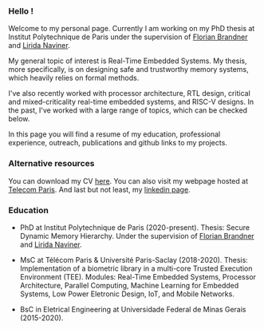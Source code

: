 ### Hello !

Welcome to my personal page. Currently I am working on my PhD thesis at Institut Polytechnique de Paris under the supervision of [Florian Brandner](https://perso.telecom-paristech.fr/brandner/) and [Lirida Naviner](https://www.telecom-paris.fr/lirida-naviner?l=en). 

My general topic of interest is Real-Time Embedded Systems. My thesis, more specifically, is on designing safe and trustworthy memory systems, which heavily relies on formal methods. 

I've also recently worked with processor architecture, RTL design, critical and mixed-criticality real-time embedded systems, and RISC-V designs. In the past, I've worked with a large range of topics, which can be checked below.

In this page you will find a resume of my education, professional experience, outreach, publications and github links to my projects.

### Alternative resources

You can download my CV [here](https://drive.google.com/file/d/1uRnzSN_5rPppWjUGXMycrUgN4HLiG98U/view?usp=sharing). You can also visit my webpage hosted at [Telecom Paris](https://perso.telecom-paristech.fr/flisboa/). And last but not least, my [linkedin page](https://www.linkedin.com/in/felipe-lisboa/).

### Education

- PhD at Institut Polytechnique de Paris (2020-present). Thesis: Secure Dynamic Memory Hierarchy. Under the supervision of [Florian Brandner](https://perso.telecom-paristech.fr/brandner/) and [Lirida Naviner](https://www.telecom-paris.fr/lirida-naviner?l=en).

- MsC at Télécom Paris & Université Paris-Saclay (2018-2020). Thesis: Implementation of a biometric library in a multi-core Trusted Execution Environment (TEE). Modules: Real-Time Embedded Systems, Processor Architecture, Parallel Computing, Machine Learning for Embedded Systems, Low Power Eletronic Design, IoT, and Mobile Networks.

- BsC in Eletrical Engineering at Universidade Federal de Minas Gerais (2015-2020).
